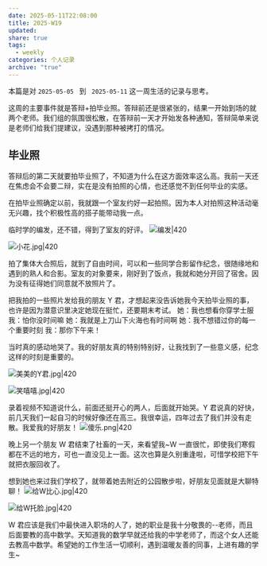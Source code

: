```yaml
---
date: 2025-05-11T22:08:00
title: 2025-W19
updated: 
share: true
tags:
  - weekly
categories: 个人记录
archive: "true"
---
```

本篇是对 `2025-05-05 ` 到 ` 2025-05-11` 这一周生活的记录与思考。

这周的主要事件就是答辩+拍毕业照。答辩前还是很紧张的，结果一开始到场的就两个老师。我们组的氛围很松散，在答辩前一天才开始发各种通知，答辩简单来说是老师们给我们提建议，没遇到那种被拷打的情况。

## 毕业照
答辩后的第二天就要拍毕业照了，不知道为什么在这方面效率这么高。我前一天还在焦虑会不会要二辩，实在是没有拍照的心情，也还感觉不到任何毕业的实感。

在拍毕业照确定以前，我就跟一个室友约好一起拍照。因为本人对拍照这种活动毫无兴趣，找个积极性高的搭子能带动我一点。

临时学的编发，还不错，得到了室友的好评。
![编发|420](https://fastly.jsdelivr.net/gh/yohakuo/CDN/img/202505112137113.jpg)

![小花.jpg|420](https://fastly.jsdelivr.net/gh/yohakuo/CDN/img/202505112139134.jpg)


拍了集体大合照后，就到了自由时间，可以和一些同学合影留作纪念，很随缘地和遇到的熟人和合影。室友的对象要来，刚好到了饭点，我就和她分开回了宿舍。因为没有征得她们同意就不放照片了。

把我拍的一些照片发给我的朋友 Y 君，才想起来没告诉她我今天拍毕业照的事，也许是因为潜意识里决定她现在挺忙，还要期末考试。
她：我也想看你穿学士服
我：怕你没时间嘛
她：我就是上刀山下火海也有时间啊
她：我不想错过你的每一个重要时刻
我：那你下午来！

当时真的感动地哭了。我的好朋友真的特别特别好，让我找到了一些意义感，纪念这样的时刻是重要的。

![美美的Y君.jpg|420](https://fastly.jsdelivr.net/gh/yohakuo/CDN/img/202505112140356.jpg)


![笑嘻嘻.jpg|420](https://fastly.jsdelivr.net/gh/yohakuo/CDN/img/202505112141462.jpg)


录着视频不知道说什么，前面还挺开心的两人，后面就开始哭。Y 君说真的好快，前几天我们一起自习的时候好像还在高三。我很幸运，四年过去了我们并没有走散。我爱我的好朋友！
![傻乐.png|420](https://fastly.jsdelivr.net/gh/yohakuo/CDN/img/202505112144761.png)

晚上另一个朋友 W 君结束了社畜的一天，来看望我~W 一直很忙，即使我们寒假都在不远的地方，可也一直没见上一面。这次也算是久别重逢啦，可惜学校把下午就把衣服回收了。


想到她也来过我们学校了，就带着她去附近的公园散步啦，好朋友见面就是大聊特聊！
![给W比心.jpg|420](https://fastly.jsdelivr.net/gh/yohakuo/CDN/img/202505112202460.jpg)

![给W托脸.jpg|420](https://fastly.jsdelivr.net/gh/yohakuo/CDN/img/202505112204083.jpg)

W 君应该是我们中最快进入职场的人了，她的职业是我十分敬畏的--老师，而且后面要教的高中数学。天知道我的数学早就还给我的中学老师了，而这个女人还能去教高中数学。希望她的工作生活一切顺利，遇到温暖友善的同事，上进有趣的学生~


